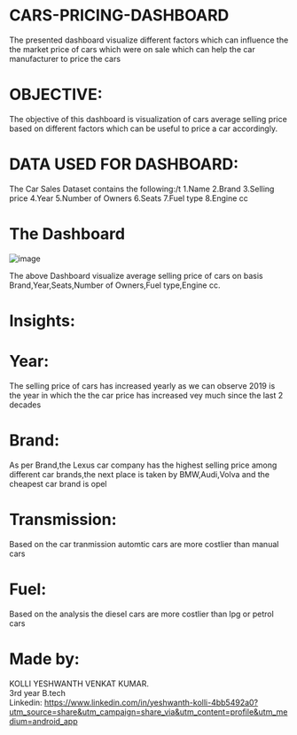 # CARS-PRICING-DASHBOARD
The presented dashboard visualize different factors which can influence the  the market price of cars which were on sale which can help the car manufacturer to price the cars
# OBJECTIVE:
The objective of this dashboard is  visualization of cars average selling price based on different factors which can be useful to price a car accordingly.
# DATA USED FOR DASHBOARD:
The Car Sales Dataset contains the following:/t
1.Name
2.Brand
3.Selling price
4.Year
5.Number of Owners
6.Seats
7.Fuel type
8.Engine cc
# The Dashboard
![image](https://github.com/user-attachments/assets/6aa69d1e-06d6-4acc-b601-71d225cab44e)


The above Dashboard  visualize average selling price of cars on basis  Brand,Year,Seats,Number of Owners,Fuel type,Engine cc.

# Insights:
# Year:
The selling price of cars has increased yearly as we can observe 2019 is the year in which the the car price has increased vey much since the last 2 decades
# Brand:
As per Brand,the Lexus car company has the highest selling price among different car brands,the next place is taken by BMW,Audi,Volva and the cheapest car brand is opel
# Transmission:
Based on the car tranmission automtic cars are more costlier than manual cars
# Fuel:
Based on the analysis the diesel cars are more costlier than lpg or petrol cars





# Made by:
 KOLLI YESHWANTH VENKAT KUMAR.                                                                                                                                                                 
 3rd year B.tech                                                                                                                                                                               
 Linkedin: https://www.linkedin.com/in/yeshwanth-kolli-4bb5492a0?utm_source=share&utm_campaign=share_via&utm_content=profile&utm_medium=android_app
